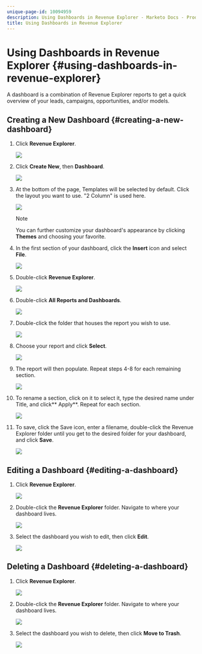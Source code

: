 ```yaml
---
unique-page-id: 10094959
description: Using Dashboards in Revenue Explorer - Marketo Docs - Product Documentation
title: Using Dashboards in Revenue Explorer
---
```


# Using Dashboards in Revenue Explorer {#using-dashboards-in-revenue-explorer}

A dashboard is a combination of Revenue Explorer reports to get a quick overview of your leads, campaigns, opportunities, and/or models.

## Creating a New Dashboard {#creating-a-new-dashboard}

1. Click **Revenue Explorer**.

   ![](assets/one.png)

1. Click **Create New**, then **Dashboard**.

   ![](assets/two.png)

1. At the bottom of the page, Templates will be selected by default. Click the layout you want to use. "2 Column" is used here.

   ![](assets/three.png)

   >[!NOTE]
   >
   >You can further customize your dashboard's appearance by clicking **Themes** and choosing your favorite.

1. In the first section of your dashboard, click the **Insert** icon and select **File**.

   ![](assets/four.png)

1. Double-click **Revenue Explorer**.

   ![](assets/five.png)

1. Double-click **All Reports and Dashboards**.

   ![](assets/six.png)

1. Double-click the folder that houses the report you wish to use.

   ![](assets/seven.png)

1. Choose your report and click **Select**.

   ![](assets/eight.png)

1. The report will then populate. Repeat steps 4-8 for each remaining section.

   ![](assets/nine.png)

1. To rename a section, click on it to select it, type the desired name under Title, and click** Apply**. Repeat for each section.

   ![](assets/ten.png)

1. To save, click the Save icon, enter a filename, double-click the Revenue Explorer folder until you get to the desired folder for your dashboard, and click **Save**.

   ![](assets/eleven.png)

## Editing a Dashboard {#editing-a-dashboard}

1. Click **Revenue Explorer**.

   ![](assets/one.png)

1. Double-click the **Revenue Explorer** folder. Navigate to where your dashboard lives.

   ![](assets/thirteen.png)

1. Select the dashboard you wish to edit, then click **Edit**.

   ![](assets/fourteen.png)

## Deleting a Dashboard {#deleting-a-dashboard}

1. Click **Revenue Explorer**.

   ![](assets/one.png)

1. Double-click the **Revenue Explorer** folder. Navigate to where your dashboard lives.

   ![](assets/thirteen.png)

1. Select the dashboard you wish to delete, then click **Move to Trash**.

   ![](assets/fifteen.png)

